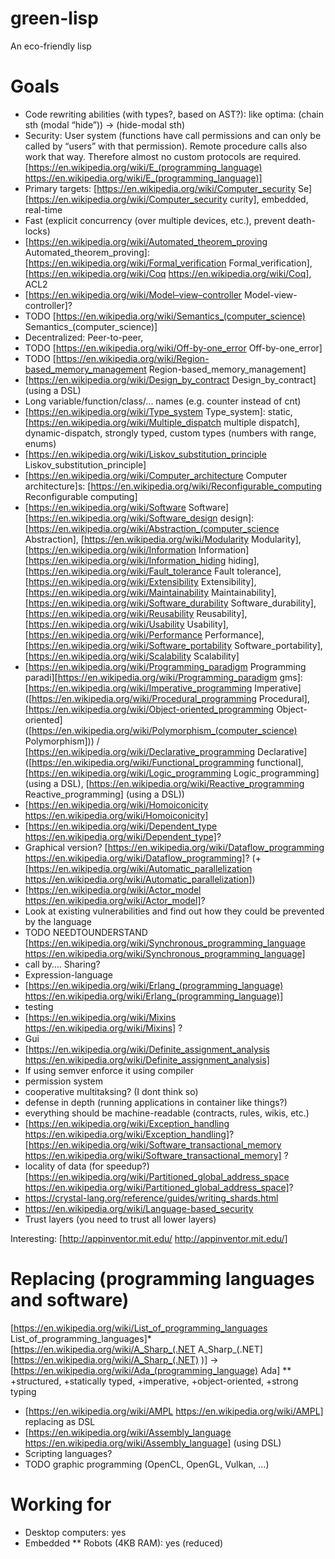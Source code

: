 # green-lisp
An eco-friendly lisp

# Goals
* Code rewriting abilities (with types?, based on AST?): like optima: (chain sth (modal “hide”)) → (hide-modal sth)
* Security: User system (functions have call permissions and can only be called by “users” with that permission). Remote procedure calls also work that way. Therefore almost no custom protocols are required. [https://en.wikipedia.org/wiki/E_(programming_language) https://en.wikipedia.org/wiki/E_(programming_language)]
* Primary targets: [https://en.wikipedia.org/wiki/Computer_security Se][https://en.wikipedia.org/wiki/Computer_security curity], embedded, real-time
* Fast (explicit concurrency (over multiple devices, etc.), prevent death-locks)
* [https://en.wikipedia.org/wiki/Automated_theorem_proving Automated_theorem_proving]: [https://en.wikipedia.org/wiki/Formal_verification Formal_verification], [https://en.wikipedia.org/wiki/Coq https://en.wikipedia.org/wiki/Coq], ACL2
* [https://en.wikipedia.org/wiki/Model–view–controller Model-view-controller]?
* TODO [https://en.wikipedia.org/wiki/Semantics_(computer_science) Semantics_(computer_science)]
* Decentralized: Peer-to-peer, 
* TODO [https://en.wikipedia.org/wiki/Off-by-one_error Off-by-one_error]
* TODO [https://en.wikipedia.org/wiki/Region-based_memory_management Region-based_memory_management]
* [https://en.wikipedia.org/wiki/Design_by_contract Design_by_contract] (using a DSL)
* Long variable/function/class/... names (e.g. counter instead of cnt)
* [https://en.wikipedia.org/wiki/Type_system Type_system]: static, [https://en.wikipedia.org/wiki/Multiple_dispatch multiple dispatch], dynamic-dispatch, strongly typed, custom types (numbers with range, enums)
* [https://en.wikipedia.org/wiki/Liskov_substitution_principle Liskov_substitution_principle]
* [https://en.wikipedia.org/wiki/Computer_architecture Computer architecture]s: [https://en.wikipedia.org/wiki/Reconfigurable_computing Reconfigurable computing]
* [https://en.wikipedia.org/wiki/Software Software][https://en.wikipedia.org/wiki/Software_design  design]: [https://en.wikipedia.org/wiki/Abstraction_(computer_science Abstraction], [https://en.wikipedia.org/wiki/Modularity Modularity], [https://en.wikipedia.org/wiki/Information Information][https://en.wikipedia.org/wiki/Information_hiding  hiding], [https://en.wikipedia.org/wiki/Fault_tolerance Fault tolerance], [https://en.wikipedia.org/wiki/Extensibility Extensibility], [https://en.wikipedia.org/wiki/Maintainability Maintainability], [https://en.wikipedia.org/wiki/Software_durability Software_durability], [https://en.wikipedia.org/wiki/Reusability Reusability], [https://en.wikipedia.org/wiki/Usability Usability], [https://en.wikipedia.org/wiki/Performance Performance], [https://en.wikipedia.org/wiki/Software_portability Software_portability], [https://en.wikipedia.org/wiki/Scalability Scalability]
* [https://en.wikipedia.org/wiki/Programming_paradigm Programming paradi][https://en.wikipedia.org/wiki/Programming_paradigm gms]: [https://en.wikipedia.org/wiki/Imperative_programming Imperative] ([https://en.wikipedia.org/wiki/Procedural_programming Procedural], [https://en.wikipedia.org/wiki/Object-oriented_programming Object-oriented] ([https://en.wikipedia.org/wiki/Polymorphism_(computer_science) Polymorphism])) / [https://en.wikipedia.org/wiki/Declarative_programming Declarative] ([https://en.wikipedia.org/wiki/Functional_programming functional], [https://en.wikipedia.org/wiki/Logic_programming Logic_programming] (using a DSL), [https://en.wikipedia.org/wiki/Reactive_programming Reactive_programming] (using a DSL))
* [https://en.wikipedia.org/wiki/Homoiconicity https://en.wikipedia.org/wiki/Homoiconicity]
* [https://en.wikipedia.org/wiki/Dependent_type https://en.wikipedia.org/wiki/Dependent_type]?
* Graphical version? [https://en.wikipedia.org/wiki/Dataflow_programming https://en.wikipedia.org/wiki/Dataflow_programming]? (+ [https://en.wikipedia.org/wiki/Automatic_parallelization https://en.wikipedia.org/wiki/Automatic_parallelization])
* [https://en.wikipedia.org/wiki/Actor_model https://en.wikipedia.org/wiki/Actor_model]?
* Look at existing vulnerabilities and find out how they could be prevented by the language
* TODO NEEDTOUNDERSTAND [https://en.wikipedia.org/wiki/Synchronous_programming_language https://en.wikipedia.org/wiki/Synchronous_programming_language]
* call by…. Sharing?
* Expression-language
* [https://en.wikipedia.org/wiki/Erlang_(programming_language) https://en.wikipedia.org/wiki/Erlang_(programming_language)]
* testing
* [https://en.wikipedia.org/wiki/Mixins https://en.wikipedia.org/wiki/Mixins] ?
* Gui
* [https://en.wikipedia.org/wiki/Definite_assignment_analysis https://en.wikipedia.org/wiki/Definite_assignment_analysis]
* If using semver enforce it using compiler
* permission system
* cooperative multitaksing? (I dont think so)
* defense in depth (running applications in container like things?)
* everything should be machine-readable (contracts, rules, wikis, etc.)
* [https://en.wikipedia.org/wiki/Exception_handling https://en.wikipedia.org/wiki/Exception_handling]? [https://en.wikipedia.org/wiki/Software_transactional_memory https://en.wikipedia.org/wiki/Software_transactional_memory] ?
* locality of data (for speedup?) [https://en.wikipedia.org/wiki/Partitioned_global_address_space https://en.wikipedia.org/wiki/Partitioned_global_address_space]?
* https://crystal-lang.org/reference/guides/writing_shards.html
* https://en.wikipedia.org/wiki/Language-based_security
* Trust layers (you need to trust all lower layers)

Interesting: [http://appinventor.mit.edu/ http://appinventor.mit.edu/]

# Replacing (programming languages and software)

[https://en.wikipedia.org/wiki/List_of_programming_languages List_of_programming_languages]* [https://en.wikipedia.org/wiki/A_Sharp_(.NET A_Sharp_(.NET][https://en.wikipedia.org/wiki/A_Sharp_(.NET) )] → [https://en.wikipedia.org/wiki/Ada_(programming_language) Ada]
** +structured, +statically typed, +imperative, +object-oriented, +strong typing
* [https://en.wikipedia.org/wiki/AMPL https://en.wikipedia.org/wiki/AMPL] replacing as DSL
* [https://en.wikipedia.org/wiki/Assembly_language https://en.wikipedia.org/wiki/Assembly_language] (using DSL)
* Scripting languages? 
* TODO graphic programming (OpenCL, OpenGL, Vulkan, ...)

# Working for</div>
* Desktop computers: yes
* Embedded
** Robots (4KB RAM): yes (reduced)
